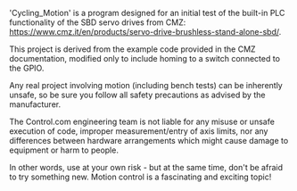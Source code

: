 'Cycling_Motion' is a program designed for an initial test of the built-in PLC functionality of the SBD servo drives from CMZ:
https://www.cmz.it/en/products/servo-drive-brushless-stand-alone-sbd/.

This project is derived from the example code provided in the CMZ documentation, modified only to include homing to a switch connected to the GPIO.

Any real project involving motion (including bench tests) can be inherently unsafe, so be sure you follow all safety precautions as advised by the manufacturer. 

The Control.com engineering team is not liable for any misuse or unsafe execution of code, improper measurement/entry of axis limits, nor any differences between hardware arrangements which might cause damage to equipment or harm to people. 

In other words, use at your own risk - but at the same time, don't be afraid to try something new. Motion control is a fascinating and exciting topic!
